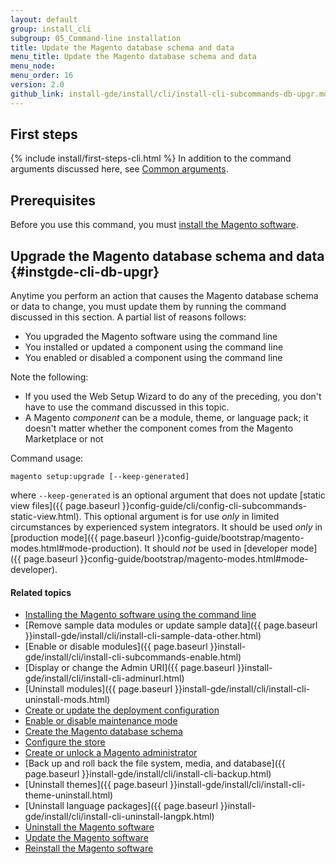 ```yaml
---
layout: default
group: install_cli 
subgroup: 05_Command-line installation
title: Update the Magento database schema and data
menu_title: Update the Magento database schema and data
menu_node: 
menu_order: 16
version: 2.0
github_link: install-gde/install/cli/install-cli-subcommands-db-upgr.md
---
```


<h2 id="instgde-cli-before">First steps</h2>
{% include install/first-steps-cli.html %}
In addition to the command arguments discussed here, see <a href="{{page.baseurl}}install-gde/install/cli/install-cli-subcommands.html#instgde-cli-subcommands-common">Common arguments</a>.

<h2 id="instgde-cli-subcommands-maint-prereq">Prerequisites</h2>
Before you use this command, you must <a href="{{page.baseurl}}install-gde/install/cli/install-cli-install.html">install the Magento software</a>.

## Upgrade the Magento database schema and data {#instgde-cli-db-upgr}
Anytime you perform an action that causes the Magento database schema or data to change, you must update them by running the command discussed in this section. A partial list of reasons follows:

*	You upgraded the Magento software using the command line
*	You installed or updated a component using the command line
*	You enabled or disabled a component using the command line

Note the following:

*	If you used the Web Setup Wizard to do any of the preceding, you don't have to use the command discussed in this topic.
*	A Magento *component* can be a module, theme, or language pack; it doesn't matter whether the component comes from the Magento Marketplace or not

Command usage:

	magento setup:upgrade [--keep-generated]

where `--keep-generated` is an optional argument that does not update [static view files]({{ page.baseurl }}config-guide/cli/config-cli-subcommands-static-view.html). This optional argument is for use *only* in limited circumstances by experienced system integrators. It should be used *only* in [production mode]({{ page.baseurl }}config-guide/bootstrap/magento-modes.html#mode-production). It should *not* be used in [developer mode]({{ page.baseurl }}config-guide/bootstrap/magento-modes.html#mode-developer).

#### Related topics

*	<a href="{{page.baseurl}}install-gde/install/cli/install-cli-install.html">Installing the Magento software using the command line</a>
*	[Remove sample data modules or update sample data]({{ page.baseurl }}install-gde/install/cli/install-cli-sample-data-other.html)
*	[Enable or disable modules]({{ page.baseurl }}install-gde/install/cli/install-cli-subcommands-enable.html)
*	[Display or change the Admin URI]({{ page.baseurl }}install-gde/install/cli/install-cli-adminurl.html)
*	[Uninstall modules]({{ page.baseurl }}install-gde/install/cli/install-cli-uninstall-mods.html)
*	<a href="{{page.baseurl}}install-gde/install/cli/install-cli-subcommands-deployment.html">Create or update the deployment configuration</a>
*	<a href="{{page.baseurl}}install-gde/install/cli/install-cli-subcommands-maint.html">Enable or disable maintenance mode</a>
*	<a href="{{page.baseurl}}install-gde/install/cli/install-cli-subcommands-db.html">Create the Magento database schema</a>
*	<a href="{{page.baseurl}}install-gde/install/cli/install-cli-subcommands-store.html">Configure the store</a>
*	<a href="{{page.baseurl}}install-gde/install/cli/install-cli-subcommands-admin.html">Create or unlock a Magento administrator</a>
*	[Back up and roll back the file system, media, and database]({{ page.baseurl }}install-gde/install/cli/install-cli-backup.html)
*	[Uninstall themes]({{ page.baseurl }}install-gde/install/cli/install-cli-theme-uninstall.html)
*	[Uninstall language packages]({{ page.baseurl }}install-gde/install/cli/install-cli-uninstall-langpk.html)
*	<a href="{{page.baseurl}}install-gde/install/cli/install-cli-uninstall.html#instgde-install-uninstall">Uninstall the Magento software</a>
*	<a href="{{page.baseurl}}install-gde/install/cli/install-cli-uninstall.html#instgde-install-magento-update">Update the Magento software</a>
*	<a href="{{page.baseurl}}install-gde/install/cli/install-cli-uninstall.html#instgde-install-magento-reinstall">Reinstall the Magento software</a>
